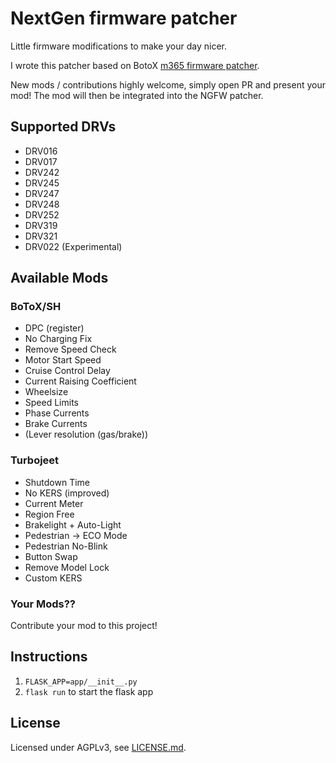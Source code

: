 # NextGen firmware patcher
Little firmware modifications to make your day  nicer.

I wrote this patcher based on BotoX [m365 firmware patcher](https://github.com/BotoX/xiaomi-m365-firmware-patcher).

New mods / contributions highly welcome, simply open PR and present your mod!
The mod will then be integrated into the NGFW patcher.

## Supported DRVs
* DRV016
* DRV017
* DRV242
* DRV245
* DRV247
* DRV248
* DRV252
* DRV319
* DRV321
* DRV022 (Experimental)

## Available Mods
### BoToX/SH
* DPC (register)
* No Charging Fix
* Remove Speed Check
* Motor Start Speed
* Cruise Control Delay
* Current Raising Coefficient
* Wheelsize
* Speed Limits
* Phase Currents
* Brake Currents
* (Lever resolution (gas/brake))

### Turbojeet
* Shutdown Time
* No KERS (improved)
* Current Meter
* Region Free
* Brakelight + Auto-Light
* Pedestrian -> ECO Mode
* Pedestrian No-Blink
* Button Swap
* Remove Model Lock
* Custom KERS

### Your Mods??
Contribute your mod to this project!

## Instructions
1. `FLASK_APP=app/__init__.py`
2. `flask run` to start the flask app

## License
Licensed under AGPLv3, see [LICENSE.md](LICENSE.md).

